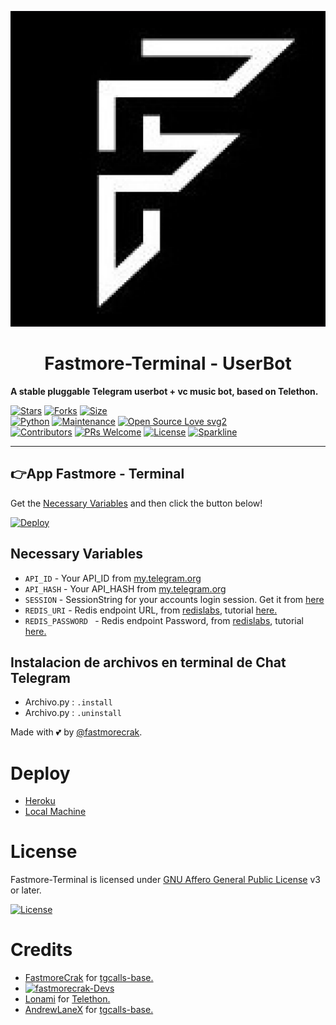 ﻿<p align="center">
  <img src="./resources/extras/logo_readme.jpg" alt="fastmorecrak Logo">
</p>
<h1 align="center">
  <b>Fastmore-Terminal - UserBot</b>
</h1>

<b>A stable pluggable Telegram userbot + vc music bot, based on Telethon.</b>   

[![Stars](https://img.shields.io/github/stars/fastmorecrak/Fastmore-Terminal?style=flat-square&color=yellow)](https://github.com/fastmorecrak/Fastmore-Terminal/stargazers)
[![Forks](https://img.shields.io/github/forks/fastmorecrak/Fastmore-Terminal?style=flat-square&color=orange)](https://github.com/fastmorecrak/Fastmore-Terminal/fork)
[![Size](https://img.shields.io/github/repo-size/fastmorecrak/Fastmore-Terminal?style=flat-square&color=green)](https://github.com/fastmorecrak/Fastmore-Terminal/)   
[![Python](https://img.shields.io/badge/Python-v3.9-blue)](https://www.python.org/)
[![Maintenance](https://img.shields.io/badge/Maintained%3F-yes-green.svg)](https://github.com/fastmorecrak/Fastmore-Terminal/graphs/commit-activity)
[![Open Source Love svg2](https://badges.frapsoft.com/os/v2/open-source.svg?v=103)](https://github.com/fastmorecrak/Fastmore-Terminal)   
[![Contributors](https://img.shields.io/github/contributors/fastmorecrak/Fastmore-Terminal?style=flat-square&color=green)](https://github.com/fastmorecrak/Fastmore-Terminal/graphs/contributors)
[![PRs Welcome](https://img.shields.io/badge/PRs-welcome-brightgreen.svg?style=flat-square)](https://makeapullrequest.com)
[![License](https://img.shields.io/badge/License-AGPL-blue)](https://github.com/fastmorecrak/Fastmore-Terminal/blob/main/LICENSE)
[![Sparkline](https://stars.medv.io/Teamultroid/Fastmore-Terminal.svg)](https://stars.medv.io/fastmorecrak/Fastmore-Terminal)

----

## 👉App Fastmore - Terminal
Get the [Necessary Variables](#Necessary-Variables) and then click the button below!  

[![Deploy](https://www.herokucdn.com/deploy/button.svg)](https://heroku.com/deploy)

## Necessary Variables
- `API_ID` - Your API_ID from [my.telegram.org](https://my.telegram.org/)
- `API_HASH` - Your API_HASH from [my.telegram.org](https://my.telegram.org/)
- `SESSION` - SessionString for your accounts login session. Get it from [here](#Session-String)
- `REDIS_URI` - Redis endpoint URL, from [redislabs](http://redislabs.com/), tutorial [here.](./resources/extras/redistut.md)
- `REDIS_PASSWORD ` - Redis endpoint Password, from [redislabs](http://redislabs.com/), tutorial [here.](./resources/extras/redistut.md)

## Instalacion de archivos en terminal de Chat Telegram
* Archivo.py : `.install`
* Archivo.py : `.uninstall`

Made with 💕 by [@fastmorecrak](https://t.me/fastmorecrak). <br />

# Deploy
- [Heroku](#Deploy-to-Heroku)
- [Local Machine](#Deploy-Locally)

# License
Fastmore-Terminal is licensed under [GNU Affero General Public License](https://www.gnu.org/licenses/agpl-3.0.en.html) v3 or later.

[![License](https://www.gnu.org/graphics/agplv3-155x51.png)](LICENSE)

# Credits
* [FastmoreCrak](https://github.com/fastmorecrak) for [tgcalls-base.](http://github.com/tgcallsjs/tgcalls)
* [![fastmorecrak-Devs](https://img.shields.io/static/v1?label=Teamultroid&message=devs&color=critical)](https://t.me/Fastmore-TerminalDevs)
* [Lonami](https://github.com/LonamiWebs/) for [Telethon.](https://github.com/LonamiWebs/Telethon)
* [AndrewLaneX](https://github.com/AndrewLaneX) for [tgcalls-base.](http://github.com/tgcallsjs/tgcalls)

